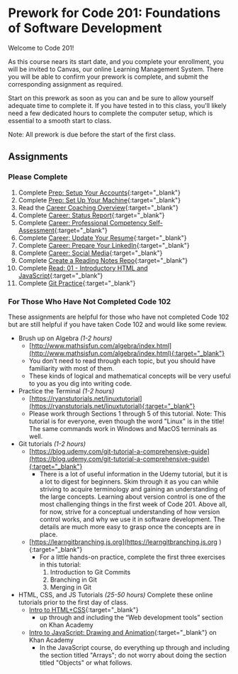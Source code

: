 
# Prework for Code 201: Foundations of Software Development

Welcome to Code 201!

As this course nears its start date, and you complete your enrollment, you will be invited to Canvas, our online Learning Management System. There you will be able to confirm your prework is complete, and submit the corresponding assignment as required.

Start on this prework as soon as you can and be sure to allow yourself adequate time to complete it. If you have tested in to this class, you'll likely need a few dedicated hours to complete the computer setup, which is essential to a smooth start to class.

Note: All prework is due before the start of the first class.

## Assignments

### Please Complete

1. Complete [Prep: Setup Your Accounts](/common_curriculum/prework/setup-your-accounts){:target="_blank"}
1. Complete [Prep: Set Up Your Machine](/setup-guide/){:target="_blank"}
1. Read the [Career Coaching Overview](/common_curriculum/career_coaching/){:target="_blank"}
1. Complete [Career: Status Report](/common_curriculum/career_coaching/201/status-report){:target="_blank"}
1. Complete [Career: Professional Competency Self-Assessment](https://docs.google.com/forms/d/e/1FAIpQLSenWXMwGGjzgDsXwCi3hw0eJ4oLNPMbdJIP1OGdULMrpYQn9w/viewform){:target="_blank"}
1. Complete [Career: Update Your Resume](/common_curriculum/career_coaching/201/update-your-resume){:target="_blank"}
1. Complete [Career: Prepare Your LinkedIn](/common_curriculum/career_coaching/201/prepare-your-linkedin){:target="_blank"}
1. Complete [Career: Social Media](/common_curriculum/career_coaching/201/prepare-your-social-media){:target="_blank"}
1. Complete [Create a Reading Notes Repo](/common_curriculum/prework/setup-readings){:target="_blank"}
1. Complete [Read: 01 - Introductory HTML and JavaScript](/common_curriculum/readings_and_reflections/discussion_submission){:target="_blank"}
1. Complete [Git Practice](/code-201-guide/curriculum/prework/git){:target="_blank"}

### For Those Who Have Not Completed Code 102

These assignments are helpful for those who have not completed Code 102 but are still helpful if you have taken Code 102 and would like some review.

- Brush up on Algebra *(1-2 hours)*
  - [http://www.mathsisfun.com/algebra/index.html](http://www.mathsisfun.com/algebra/index.html){:target="_blank"}
  - You don't need to read through each topic, but you should have familiarity with most of them.
  - These kinds of logical and mathematical concepts will be very useful to you as you dig into writing code.
- Practice the Terminal *(1-2 hours)*
  - [https://ryanstutorials.net/linuxtutorial](https://ryanstutorials.net/linuxtutorial){:target="_blank"}
  - Please work through Sections 1 through 5 of this tutorial. Note: This tutorial is for everyone, even though the word "Linux" is in the title! The same commands work in Windows and MacOS terminals as well.
- Git tutorials *(1-2 hours)*
  - [https://blog.udemy.com/git-tutorial-a-comprehensive-guide](https://blog.udemy.com/git-tutorial-a-comprehensive-guide){:target="_blank"}
    - There is a lot of useful information in the Udemy tutorial, but it is a lot to digest for beginners. Skim through it as you can while striving to acquire terminology and gaining an understanding of the large concepts. Learning about version control is one of the most challenging things in the first week of Code 201. Above all, for now, strive for a conceptual understanding of how version control works, and why we use it in software development. The details are much more easy to grasp once the concepts are in place.
  - [https://learngitbranching.js.org](https://learngitbranching.js.org ){:target="_blank"}
    - For a little hands-on practice, complete the first three exercises in this tutorial:
      1. Introduction to Git Commits
      1. Branching in Git
      1. Merging in Git
- HTML, CSS, and JS Tutorials *(25-50 hours)*
Complete these online tutorials prior to the first day of class.
  - [Intro to HTML+CSS](https://www.khanacademy.org/computing/computer-programming/html-css){:target="_blank"}
    - up through and including the “Web development tools” section on Khan Academy
  - [Intro to JavaScript: Drawing and Animation](https://www.khanacademy.org/computing/computer-programming/programming){:target="_blank"} on Khan Academy
    - In the JavaScript course, do everything up through and including the section titled "Arrays"; do not worry about doing the section titled "Objects" or what follows.
